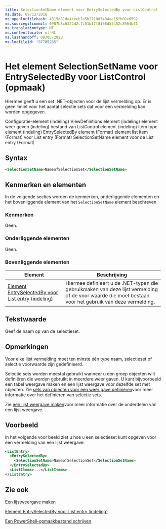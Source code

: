 ```yaml
---
title: SelectionSetName-element voor EntrySelectedBy voor ListControl (indeling) | Microsoft Docs
ms.date: 09/13/2016
ms.openlocfilehash: 4315d81da4ceeb7a5b171087434ae15fb09e6592
ms.sourcegitcommit: 0907b8c6322d2c7c61b17f8168d53452c8964b41
ms.translationtype: MT
ms.contentlocale: nl-NL
ms.lasthandoff: 08/05/2020
ms.locfileid: "87785265"
---
```

# <a name="selectionsetname-element-for-entryselectedby-for-listcontrol-format"></a>Het element SelectionSetName voor EntrySelectedBy voor ListControl (opmaak)

Hiermee geeft u een set .NET-objecten voor de lijst vermelding op. Er is geen limiet voor het aantal selectie sets dat voor een vermelding kan worden opgegeven.

Configuratie-element (indeling) ViewDefinitions element (indeling) element weer geven (indeling) bestand van ListControl element (indeling) item type element (indeling) EntrySelectedBy element (Format) element list item (Format) voor List entry (Format) SelectionSetName element voor de List entry (Format)

## <a name="syntax"></a>Syntax

```xml
<SelectionSetName>NameofSelectionSet</SelectionSetName>
```

## <a name="attributes-and-elements"></a>Kenmerken en elementen

In de volgende secties worden de kenmerken, onderliggende elementen en het bovenliggende element van het `SelectionSetName` element beschreven.

### <a name="attributes"></a>Kenmerken

Geen.

### <a name="child-elements"></a>Onderliggende elementen

Geen.

### <a name="parent-elements"></a>Bovenliggende elementen

|Element|Beschrijving|
|-------------|-----------------|
|[Element EntrySelectedBy voor List entry (indeling)](./entryselectedby-element-for-listentry-for-listcontrol-format.md)|Hiermee definieert u de .NET-typen die gebruikmaken van deze lijst vermelding of de voor waarde die moet bestaan voor het gebruik van deze vermelding.|

## <a name="text-value"></a>Tekstwaarde

Geef de naam op van de selectieset.

## <a name="remarks"></a>Opmerkingen

Voor elke lijst vermelding moet ten minste één type naam, selectieset of selectie voorwaarde zijn gedefinieerd.

Selectie sets worden meestal gebruikt wanneer u een groep objecten wilt definiëren die worden gebruikt in meerdere weer gaven. U kunt bijvoorbeeld een tabel weergave maken en een lijst weergave voor dezelfde set met objecten. Zie [sets van objecten voor een weer gave definiëren](./defining-selection-sets.md)voor meer informatie over het definiëren van selectie sets.

Zie [een lijst weergave maken](./creating-a-list-view.md)voor meer informatie over de onderdelen van een lijst weergave.

## <a name="example"></a>Voorbeeld

In het volgende voor beeld ziet u hoe u een selectieset kunt opgeven voor een vermelding van een lijst weergave.

```xml
<ListEntry>
  <EntrySelectedBy>
    <SelectionSetName>NameofSelectionSet</SelectionSetName>
  </EntrySelectedBy>
  <ListItems>...</ListItems>
</ListEntry>
```

## <a name="see-also"></a>Zie ook

[Een lijstweergave maken](./creating-a-list-view.md)

[Element EntrySelectedBy voor List entry (indeling)](./entryselectedby-element-for-listentry-for-listcontrol-format.md)

[Een PowerShell-opmaakbestand schrijven](./writing-a-powershell-formatting-file.md)

